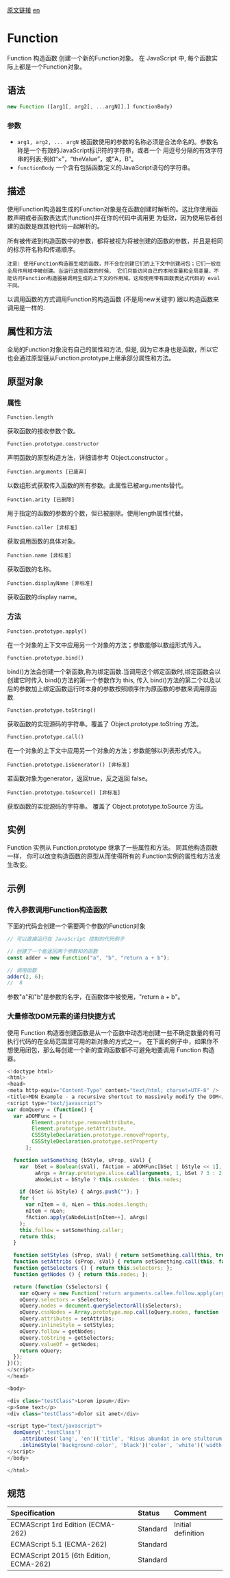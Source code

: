 <a href="https://developer.mozilla.org/zh-CN/docs/Web/JavaScript/Reference/Global_Objects/Function" target="_blank">原文链接</a>
<a href="https://developer.mozilla.org/en-US/docs/Web/JavaScript/Reference/Global_Objects/Function" target="_blank">en</a>

# Function

Function 构造函数 创建一个新的Function对象。 在 JavaScript 中, 每个函数实际上都是一个Function对象。

## 语法

```javascript
new Function ([arg1[, arg2[, ...argN]],] functionBody)
```

### 参数

* `arg1, arg2, ... argN` 被函数使用的参数的名称必须是合法命名的。参数名称是一个有效的JavaScript标识符的字符串，或者一个
用逗号分隔的有效字符串的列表;例如“×”，“theValue”，或“A，B”。
* `functionBody`  一个含有包括函数定义的JavaScript语句的字符串。

## 描述

使用Function构造器生成的Function对象是在函数创建时解析的。这比你使用函数声明或者函数表达式(function)并在你的代码中调用更
为低效，因为使用后者创建的函数是跟其他代码一起解析的。

所有被传递到构造函数中的参数，都将被视为将被创建的函数的参数，并且是相同的标示符名称和传递顺序。

`注意: 使用Function构造器生成的函数，并不会在创建它们的上下文中创建闭包；它们一般在全局作用域中被创建。当运行这些函数的时候，
它们只能访问自己的本地变量和全局变量，不能访问Function构造器被调用生成的上下文的作用域。这和使用带有函数表达式代码的 eval 不同。`

以调用函数的方式调用Function的构造函数 (不是用new关键字) 跟以构造函数来调用是一样的.

## 属性和方法

全局的Function对象没有自己的属性和方法, 但是, 因为它本身也是函数，所以它也会通过原型链从Function.prototype上继承部分属性和方法。

## 原型对象

### 属性

`Function.length`

获取函数的接收参数个数。

`Function.prototype.constructor`

声明函数的原型构造方法，详细请参考 Object.constructor 。

`Function.arguments [已废弃]`

以数组形式获取传入函数的所有参数。此属性已被arguments替代。

`Function.arity [已删除]`

用于指定的函数的参数的个数，但已被删除。使用length属性代替。

`Function.caller [非标准]`

获取调用函数的具体对象。

`Function.name [非标准]`

获取函数的名称。

`Function.displayName [非标准]`

获取函数的display name。

### 方法

`Function.prototype.apply()`

在一个对象的上下文中应用另一个对象的方法；参数能够以数组形式传入。

`Function.prototype.bind()`

bind()方法会创建一个新函数,称为绑定函数.当调用这个绑定函数时,绑定函数会以创建它时传入 bind()方法的第一个参数作为 this,
传入 bind()方法的第二个以及以后的参数加上绑定函数运行时本身的参数按照顺序作为原函数的参数来调用原函数.

`Function.prototype.toString()`

获取函数的实现源码的字符串。覆盖了 Object.prototype.toString 方法。

`Function.prototype.call()`

在一个对象的上下文中应用另一个对象的方法；参数能够以列表形式传入。

`Function.prototype.isGenerator() [非标准]`

若函数对象为generator，返回true，反之返回 false。

`Function.prototype.toSource() [非标准]`

获取函数的实现源码的字符串。 覆盖了 Object.prototype.toSource 方法。

## 实例

Function 实例从 Function.prototype 继承了一些属性和方法。 同其他构造函数一样， 你可以改变构造函数的原型从而使得所有的
Function实例的属性和方法发生改变。

## 示例

### 传入参数调用Function构造函数

下面的代码会创建一个需要两个参数的Function对象

```javascript
// 可以直接运行在 JavaScript 控制的代码例子

// 创建了一个能返回两个参数和的函数
const adder = new Function("a", "b", "return a + b");

// 调用函数
adder(2, 6);
//  8
```

参数"a"和"b"是参数的名字，在函数体中被使用，"return a + b"。

### 大量修改DOM元素的递归快捷方式

使用 Function 构造器创建函数是从一个函数中动态地创建一些不确定数量的有可执行代码的在全局范围里可用的新对象的方式之一。
在下面的例子中，如果你不想使用闭包，那么每创建一个新的查询函数都不可避免地要调用 Function 构造器。

```javascript
<!doctype html>
<html>
<head>
<meta http-equiv="Content-Type" content="text/html; charset=UTF-8" />
<title>MDN Example - a recursive shortcut to massively modify the DOM</title>
<script type="text/javascript">
var domQuery = (function() {
  var aDOMFunc = [
        Element.prototype.removeAttribute,
        Element.prototype.setAttribute,
        CSSStyleDeclaration.prototype.removeProperty,
        CSSStyleDeclaration.prototype.setProperty
      ];

  function setSomething (bStyle, sProp, sVal) {
    var  bSet = Boolean(sVal), fAction = aDOMFunc[bSet | bStyle << 1],
         aArgs = Array.prototype.slice.call(arguments, 1, bSet ? 3 : 2),
         aNodeList = bStyle ? this.cssNodes : this.nodes;

    if (bSet && bStyle) { aArgs.push(""); }
    for (
      var nItem = 0, nLen = this.nodes.length;
      nItem < nLen;
      fAction.apply(aNodeList[nItem++], aArgs)
    );
    this.follow = setSomething.caller;
    return this;
  }

  function setStyles (sProp, sVal) { return setSomething.call(this, true, sProp, sVal); }
  function setAttribs (sProp, sVal) { return setSomething.call(this, false, sProp, sVal); }
  function getSelectors () { return this.selectors; };
  function getNodes () { return this.nodes; };

  return (function (sSelectors) {
    var oQuery = new Function('return arguments.callee.follow.apply(arguments.callee, arguments);');
    oQuery.selectors = sSelectors;
    oQuery.nodes = document.querySelectorAll(sSelectors);
    oQuery.cssNodes = Array.prototype.map.call(oQuery.nodes, function (oInlineCSS) { return oInlineCSS.style; });
    oQuery.attributes = setAttribs;
    oQuery.inlineStyle = setStyles;
    oQuery.follow = getNodes;
    oQuery.toString = getSelectors;
    oQuery.valueOf = getNodes;
    return oQuery;
  });
})();
</script>
</head>

<body>

<div class="testClass">Lorem ipsum</div>
<p>Some text</p>
<div class="testClass">dolor sit amet</div>

<script type="text/javascript">
  domQuery('.testClass')
​    .attributes('lang', 'en')('title', 'Risus abundat in ore stultorum')
    .inlineStyle('background-color', 'black')('color', 'white')('width', '100px')('height', '50px');
</script>
</body>

</html>
```

## 规范

| Specification                           | Status   | Comment            |
|:----------------------------------------|:---------|:-------------------|
| ECMAScript 1rd Edition (ECMA-262)       | Standard | Initial definition |
| ECMAScript 5.1 (ECMA-262)               | Standard |                    |
| ECMAScript 2015 (6th Edition, ECMA-262) | Standard |                    |